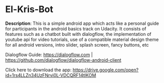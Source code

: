 # El-Kris-Bot
**Description**: This is a simple android app which acts like a personal guide for participants in the android basics track on Udacity. It consists of features such as a chatbot built with dialogflow, the implementation of youtube api for video tutorials, use of a compatible material design theme for all android versions, intro slider, splash screen, fancy buttons, etc 

Dialogflow Guide: https://dialogflow.com | https://github.com/dialogflow/dialogflow-android-client

Click here to download the app: https://drive.google.com/open?id=1rs4LLZn34UzFNrvi0L-VDCQRF14tIKOM
